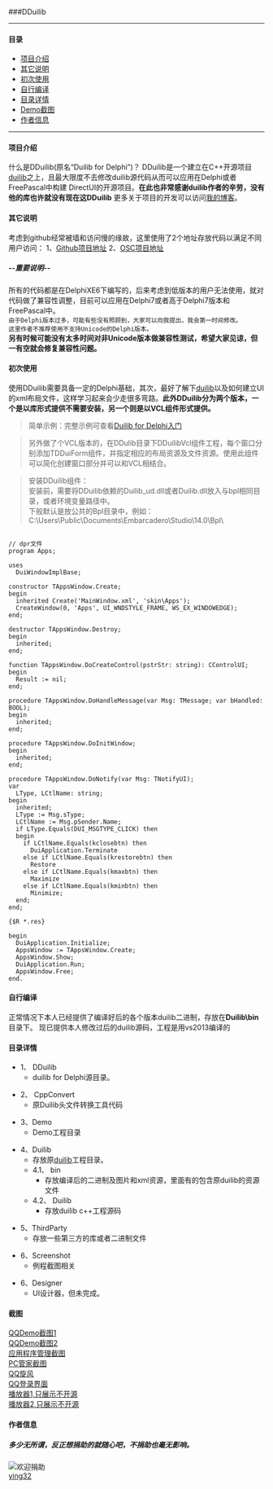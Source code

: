 ###DDuilib
*** 
#### **目录**
* [项目介绍](#项目介绍)
* [其它说明](#其它说明)
* [初次使用](#初次使用)
* [自行编译](#自行编译)
* [目录详情](#目录详情)
* [Demo截图](#截图)
* [作者信息](#作者信息)

***
#### **项目介绍** 

什么是DDuilib(原名“Duilib for Delphi”)？ DDuilib是一个建立在C++开源项目[duilib](https://github.com/duilib/duilib)之上，且最大限度不去修改duilib源代码从而可以应用在Delphi或者FreePascal中构建 DirectUI的开源项目。**在此也非常感谢duilib作者的辛劳，没有他的库也许就没有现在这DDuilib** 更多关于项目的开发可以访问[我的博客](http://blog.csdn.net/zyjying520/article/details/49976667)。


#### **其它说明** 

考虑到github经常被墙和访问慢的缘故，这里使用了2个地址存放代码以满足不同用户访问：
1、[Github项目地址](https://github.com/ying32/duilib-for-Delphi/) 
2、[OSC项目地址](http://git.oschina.net/ying32/Duilib-for-Delphi)
 
##### **--重要说明--** 
所有的代码都是在DelphiXE6下编写的，后来考虑到低版本的用户无法使用，就对代码做了兼容性调整，目前可以应用在Delphi7或者高于Delphi7版本和FreePascal中。  
`由于Delphi版本过多，可能有些没有照顾到，大家可以向我提出，我会第一时间修改。`  
`这里作者不推荐使用不支持Unicode的Delphi版本。`  
**另有时候可能没有太多时间对非Unicode版本做兼容性测试，希望大家见谅，但一有空就会修复兼容性问题。**


#### **初次使用**  
使用DDuilib需要具备一定的Delphi基础，其次，最好了解下[duilib](https://github.com/duilib/duilib)以及如何建立UI的xml布局文件，这样学习起来会少走很多弯路。**此外DDuilib分为两个版本，一个是以库形式提供不需要安装，另一个则是以VCL组件形式提供。**

> 简单示例：完整示例可查看[Duilib for Delphi入门](http://blog.csdn.net/zyjying520/article/details/50184759)   

> 另外做了个VCL版本的，在DDulib目录下DDuilibVcl组件工程，每个窗口分别添加TDDuiForm组件，并指定相应的布局资源及文件资源。使用此组件可以简化创建窗口部分并可以和VCL相结合。  

> 安装DDuilib组件：  
> 安装前，需要将DDuilib依赖的Duilib_ud.dll或者Duilib.dll放入与bpl相同目录，或者环境变量路径中。  
> 下般默认是放公共的Bpl目录中，例如：C:\Users\Public\Documents\Embarcadero\Studio\14.0\Bpl\  
  
```delphi

// dpr文件
program Apps;

uses
  DuiWindowImplBase;

constructor TAppsWindow.Create;
begin
  inherited Create('MainWindow.xml', 'skin\Apps');
  CreateWindow(0, 'Apps', UI_WNDSTYLE_FRAME, WS_EX_WINDOWEDGE);
end;

destructor TAppsWindow.Destroy;
begin
  inherited;
end;

function TAppsWindow.DoCreateControl(pstrStr: string): CControlUI;
begin
  Result := nil;
end;

procedure TAppsWindow.DoHandleMessage(var Msg: TMessage; var bHandled: BOOL);
begin
  inherited;
end;

procedure TAppsWindow.DoInitWindow;
begin
  inherited;
end;

procedure TAppsWindow.DoNotify(var Msg: TNotifyUI);
var
  LType, LCtlName: string;
begin
  inherited;
  LType := Msg.sType;
  LCtlName := Msg.pSender.Name;
  if LType.Equals(DUI_MSGTYPE_CLICK) then
  begin
    if LCtlName.Equals(kclosebtn) then
      DuiApplication.Terminate
    else if LCtlName.Equals(krestorebtn) then
      Restore
    else if LCtlName.Equals(kmaxbtn) then
      Maximize
    else if LCtlName.Equals(kminbtn) then
      Minimize;
  end;
end;

{$R *.res}

begin
  DuiApplication.Initialize;
  AppsWindow := TAppsWindow.Create;
  AppsWindow.Show;
  DuiApplication.Run;
  AppsWindow.Free;
end.

``` 

#### **自行编译** 
正常情况下本人已经提供了编译好后的各个版本duilib二进制，存放在**Duilib\bin**目录下。
现已提供本人修改过后的duilib源码，工程是用vs2013编译的

#### **目录详情** 
> 
* 1、 DDuilib
   * duilib for Delphi源目录。
>
* 2、 CppConvert
   * 原Duilib头文件转换工具代码  
>
* 3、Demo
   * Demo工程目录  
>  
* 4、Duilib
   * 存放原[duilib](https://github.com/duilib/duilib)工程目录。  
   * 4.1、 bin
      * 存放编译后的二进制及图片和xml资源，里面有的包含原duilib的资源文件      
   * 4.2、 Duilib
      * 存放duilib c++工程源码
>	  
* 5、ThirdParty
   * 存放一些第三方的库或者二进制文件  

>	  
* 6、Screenshot
   * 例程截图相关

>	  
* 6、Designer
   * UI设计器，但未完成。


#### **截图**

[QQDemo截图1](https://raw.githubusercontent.com/ying32/duilib-for-Delphi/master/Screenshot/screenshot1.png)   
[QQDemo截图2](https://raw.githubusercontent.com/ying32/duilib-for-Delphi/master/Screenshot/screenshot2.png)   
[应用程序管理截图](https://raw.githubusercontent.com/ying32/duilib-for-Delphi/master/Screenshot/screenshot3.png)  
[PC管家截图](https://raw.githubusercontent.com/ying32/duilib-for-Delphi/master/Screenshot/screenshot4.png)    
[QQ旋风](https://raw.githubusercontent.com/ying32/duilib-for-Delphi/master/Screenshot/screenshot5_qqxf.png)   
[QQ登录界面](https://raw.githubusercontent.com/ying32/duilib-for-Delphi/master/Screenshot/screenshot6.png)  
[播放器1,只展示不开源](https://raw.githubusercontent.com/ying32/duilib-for-Delphi/master/Screenshot/screenshot7.png)   
[播放器2,只展示不开源](https://raw.githubusercontent.com/ying32/duilib-for-Delphi/master/Screenshot/screenshot8.png)   

#### **作者信息** 
##### 多少无所谓，反正想捐助的就随心吧，不捐助也毫无影响。  

![欢迎捐助](https://raw.githubusercontent.com/ying32/duilib-for-Delphi/master/Screenshot/wx.jpg)  
[ying32](mailto:1444386932@qq.com) 

